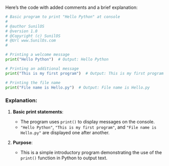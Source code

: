 Here’s the code with added comments and a brief explanation:

```python
# Basic program to print "Hello Python" at console
#
# @author SunilOS  
# @version 1.0
# @Copyright (c) SunilOS  
# @Url www.SunilOs.com
#

# Printing a welcome message
print("Hello Python")  # Output: Hello Python

# Printing an additional message
print("This is my first program")  # Output: This is my first program

# Printing the file name
print("File name is Hello.py")  # Output: File name is Hello.py
```

### Explanation:

1. **Basic print statements**:
   - The program uses `print()` to display messages on the console.
   - `"Hello Python"`, `"This is my first program"`, and `"File name is Hello.py"` are displayed one after another.

2. **Purpose**:
   - This is a simple introductory program demonstrating the use of the `print()` function in Python to output text.

